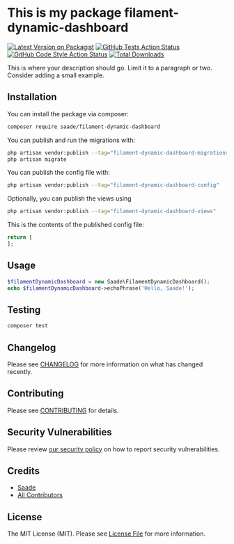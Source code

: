 # This is my package filament-dynamic-dashboard

[![Latest Version on Packagist](https://img.shields.io/packagist/v/saade/filament-dynamic-dashboard.svg?style=flat-square)](https://packagist.org/packages/saade/filament-dynamic-dashboard)
[![GitHub Tests Action Status](https://img.shields.io/github/actions/workflow/status/saade/filament-dynamic-dashboard/run-tests.yml?branch=main&label=tests&style=flat-square)](https://github.com/saade/filament-dynamic-dashboard/actions?query=workflow%3Arun-tests+branch%3Amain)
[![GitHub Code Style Action Status](https://img.shields.io/github/actions/workflow/status/saade/filament-dynamic-dashboard/fix-php-code-styling.yml?branch=main&label=code%20style&style=flat-square)](https://github.com/saade/filament-dynamic-dashboard/actions?query=workflow%3A"Fix+PHP+code+styling"+branch%3Amain)
[![Total Downloads](https://img.shields.io/packagist/dt/saade/filament-dynamic-dashboard.svg?style=flat-square)](https://packagist.org/packages/saade/filament-dynamic-dashboard)



This is where your description should go. Limit it to a paragraph or two. Consider adding a small example.

## Installation

You can install the package via composer:

```bash
composer require saade/filament-dynamic-dashboard
```

You can publish and run the migrations with:

```bash
php artisan vendor:publish --tag="filament-dynamic-dashboard-migrations"
php artisan migrate
```

You can publish the config file with:

```bash
php artisan vendor:publish --tag="filament-dynamic-dashboard-config"
```

Optionally, you can publish the views using

```bash
php artisan vendor:publish --tag="filament-dynamic-dashboard-views"
```

This is the contents of the published config file:

```php
return [
];
```

## Usage

```php
$filamentDynamicDashboard = new Saade\FilamentDynamicDashboard();
echo $filamentDynamicDashboard->echoPhrase('Hello, Saade!');
```

## Testing

```bash
composer test
```

## Changelog

Please see [CHANGELOG](CHANGELOG.md) for more information on what has changed recently.

## Contributing

Please see [CONTRIBUTING](.github/CONTRIBUTING.md) for details.

## Security Vulnerabilities

Please review [our security policy](../../security/policy) on how to report security vulnerabilities.

## Credits

- [Saade](https://github.com/saade)
- [All Contributors](../../contributors)

## License

The MIT License (MIT). Please see [License File](LICENSE.md) for more information.
